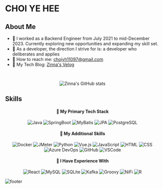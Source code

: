 # CHOI YE HEE

## About Me

- 👔 I worked as a Backend Engineer from July 2021 to mid-December 2023. Currently exploring new opportunities and expanding my skill set.
- 🩷 As a developer, the direction I strive for is: a developer who deliberates and applies
- 💌 How to reach me: choiyh11097@gmail.com
- 💫 My Tech Blog: [Zinna's Velog](https://velog.io/@zinna_1109)

<br>
<div align="center">

![Zinna's GitHub stats](https://github-readme-stats.vercel.app/api?username=ZinnaChoi&show_icons=true&count_private=true&theme=material-palenight)

</div>

## Skills

<div align="center">

#### 📍 My Primary Tech Stack

![Java](https://img.shields.io/badge/Java-437291?style=flat-square&logo=OpenJDK&logoColor=white) ![SpringBoot](https://img.shields.io/badge/SpringBoot-6DB33F?style=flat-square&logo=Spring&logoColor=white) ![MyBatis](https://img.shields.io/badge/MyBatis-FC8EAC?style=flat-square&logo=MyBatis&logoColor=white) ![JPA](https://img.shields.io/badge/JPA-FF00F7?style=flat-square&logo=JPA&logoColor=white) ![PostgreSQL](https://img.shields.io/badge/PostgreSQL-316192?style=flat-square&logo=postgresql&logoColor=white)

#### 📍 My Additional Skills

![Docker](https://img.shields.io/badge/Docker-2496ED?style=flat-square&logo=Docker&logoColor=white) ![JMeter](https://img.shields.io/badge/JMeter-F88379?style=flat-square&logo=JMeter&logoColor=white) ![Python](https://img.shields.io/badge/Python-3776AB?style=flat-square&logo=python&logoColor=white) ![Vue.js](https://img.shields.io/badge/Vue.js-4FC08D?style=flat-square&logo=Vue.js&logoColor=white) ![JavaScript](https://img.shields.io/badge/JavaScript-F7DF1E?style=flat-square&logo=javascript&logoColor=black) ![HTML](https://img.shields.io/badge/HTML-239120?style=flat-square&logo=html5&logoColor=white) ![CSS](https://img.shields.io/badge/CSS-FFC1CC?&style=flat-square&logo=css3&logoColor=black) ![Azure DevOps](https://img.shields.io/badge/Azure_DevOps-003777?style=flat-square&logo=azure-devops&logoColor=white) ![GitHub](https://img.shields.io/badge/GitHub-181717?style=flat-square&logo=GitHub&logoColor=white) ![VSCode](https://img.shields.io/badge/VSCode-007ACC?style=flat-square&logo=VisualStudioCode&logoColor=white)

#### 📍 I Have Experience With

![React](https://img.shields.io/badge/React-61DAFB?style=flat-square&logo=react&logoColor=black)
![MySQL](https://img.shields.io/badge/MySQL-39477F?style=flat-square&logo=mysql&logoColor=white) ![SQLite](https://img.shields.io/badge/SQLite-07405E?style=flat-square&logo=sqlite&logoColor=white) ![Kafka](https://img.shields.io/badge/Kafka-FFD1DC?style=flat-square&logo=Kafka&logoColor=white) ![Groovy](https://img.shields.io/badge/Groovy-FC6C85?style=flat-square&logo=groovy&logoColor=white) ![NiFi](https://img.shields.io/badge/NiFi-C154C1?style=flat-square&logo=Nifi&logoColor=white) ![R](https://img.shields.io/badge/R-3E77B6?style=flat-square&logo=R&logoColor=white)

</div>

![footer](https://capsule-render.vercel.app/api?type=waving&color=8A2BE2&height=100&section=footer)
